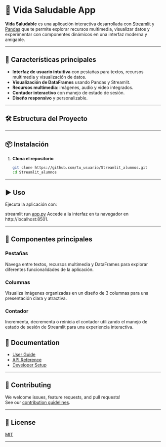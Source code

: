 # 🌱 Vida Saludable App

**Vida Saludable** es una aplicación interactiva desarrollada con [Streamlit](https://streamlit.io/) y [Pandas](https://pandas.pydata.org/) que te permite explorar recursos multimedia, visualizar datos y experimentar con componentes dinámicos en una interfaz moderna y amigable.

---

## 🚀 Características principales

- **Interfaz de usuario intuitiva** con pestañas para textos, recursos multimedia y visualización de datos.
- **Visualización de DataFrames** usando Pandas y Streamlit.
- **Recursos multimedia**: imágenes, audio y video integrados.
- **Contador interactivo** con manejo de estado de sesión.
- **Diseño responsivo** y personalizable.

---

## 🛠️ Estructura del Proyecto

---

## 📦 Instalación

1. **Clona el repositorio**
   ```sh
   git clone https://github.com/tu_usuario/Streamlit_alumnos.git
   cd Streamlit_alumnos


---

## ▶️ Uso

Ejecuta la aplicación con:

streamlit run [app.py](http://_vscodecontentref_/5)
Accede a la interfaz en tu navegador en http://localhost:8501.

---

## 🧩 Componentes principales

### Pestañas

Navega entre textos, recursos multimedia y DataFrames para explorar diferentes funcionalidades de la aplicación.

### Columnas

Visualiza imágenes organizadas en un diseño de 3 columnas para una presentación clara y atractiva.

### Contador

Incrementa, decrementa o reinicia el contador utilizando el manejo de estado de sesión de Streamlit para una experiencia interactiva.

## 📖 Documentation

- [User Guide](docs/user-guide.md)
- [API Reference](docs/api.md)
- [Developer Setup](docs/developer.md)

---

## 🤝 Contributing

We welcome issues, feature requests, and pull requests!  
See our [contribution guidelines](CONTRIBUTING.md).

---

## 📄 License

[MIT](LICENSE)

---

